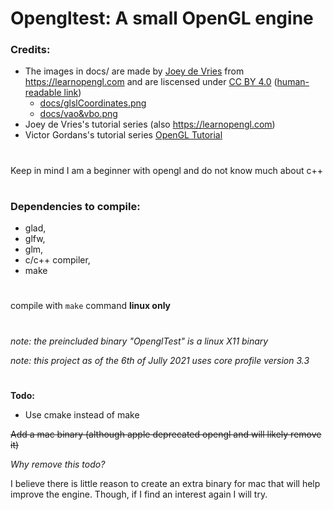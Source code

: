 # Opengltest: A small OpenGL engine 
### Credits:
* The images in docs/ are made by [Joey de Vries](https://twitter.com/JoeyDeVriez) from https://learnopengl.com and are liscensed under [CC BY 4.0](https://creativecommons.org/licenses/by/4.0/legalcode) ([human-readable link](https://creativecommons.org/licenses/by-nc/4.0/))
  * [docs/glslCoordinates.png](https://learnopengl.com/img/getting-started/ndc.png)
  * [docs/vao&vbo.png](https://learnopengl.com/img/getting-started/vertex_array_objects.png)
* Joey de Vries's tutorial series (also https://learnopengl.com)
* Victor Gordans's tutorial series [OpenGL Tutorial](https://www.youtube.com/watch?v=XpBGwZNyUh0&list=PLPaoO-vpZnumdcb4tZc4x5Q-v7CkrQ6M-)

#

Keep in mind I am a beginner with opengl and do not know much about c++

#

### Dependencies to **compile**:
* glad,
* glfw,
* glm,
* c/c++ compiler,
* make

#

compile with `make` command **linux only** 

#

*note: the preincluded binary "OpenglTest" is a linux X11 binary*

*note: this project as of the 6th of Jully 2021 uses core profile version 3.3*

#

**Todo:**
* Use cmake instead of make



~~Add a mac binary (although apple deprecated opengl and will likely remove it)~~

*Why remove this todo?*

I believe there is little reason to create an extra binary for mac that will help improve the engine. Though, if I find an interest again I will try.
